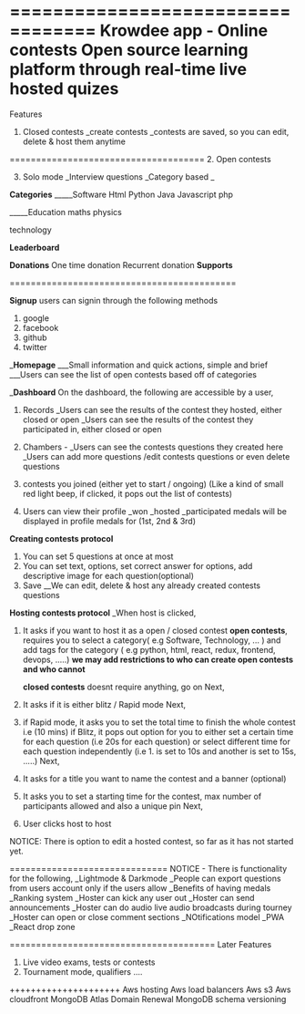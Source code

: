 ==================================
Krowdee app - Online contests
Open source learning platform through real-time live hosted quizes
================================
Features
1. Closed contests
_create contests
_contests are saved, so you can edit, delete & host them anytime


=====================================
2. Open contests


3. Solo mode
_Interview questions
_Category based
_

__Categories__
_____Software
  Html
  Python
  Java
  Javascript
  php

_____Education
   maths
   physics
   


   technology


__Leaderboard__


__Donations__
One time donation
Recurrent donation
__Supports__

===========================================

__Signup__
users can signin through the following methods
1. google
2. facebook
3. github
4. twitter

___Homepage__
___Small information and quick actions, simple and brief
___Users can see the list of open contests based off of categories

___Dashboard__
On the dashboard, the following are accessible by a user,
1. Records 
_Users can see the results of the contest they hosted, either closed or open
_Users can see the results of the contest they participated in, either closed or open

2. Chambers - 
_Users can see the contests questions they created here 
_Users can add more questions /edit contests questions or even delete questions

3. contests you joined (either yet to start / ongoing) (Like a kind of small red light beep, if clicked, it pops out the list of contests)

4. Users can view their profile
_won 
_hosted
_participated
medals will be displayed in profile
medals for (1st, 2nd & 3rd)


__Creating contests protocol__
1. You can set 5 questions at once at most
2. You can set text, options, set correct answer for options, add descriptive image for each question(optional)
3. Save
__We can edit, delete & host any already created contests questions

__Hosting contests protocol__
_When host is clicked, 
1. It asks if you want to host it as a open / closed contest
   __open contests__, requires you to select a category( e.g Software, Technology, ... ) and add tags for the category ( e.g python, html, react, redux, frontend, devops, .....) 
   **we may add restrictions to who can create open contests and who cannot**

   __closed contests__ doesnt require anything, go on
Next,
2. It asks if it is either blitz / Rapid mode
Next,
3. if Rapid mode, it asks you to set the total time to finish the whole contest i.e (10 mins)
   if Blitz, it pops out option for you to either set a certain time for each question (i.e 20s for each question) or select different time for each question independently (i.e 1. is set to 10s and another is set to 15s, .....)
Next,
4. It asks for a title you want to name the contest and a banner (optional)
5. It asks you to set a starting time for the contest, max number of participants allowed  and also a unique pin
Next,
6. User clicks host to host

NOTICE: There is option to edit a hosted contest, so far as it has not started yet.

==============================
NOTICE - There is functionality for the following,
_Lightmode & Darkmode
_People can export questions from users account only if the users allow
_Benefits of having medals
_Ranking system
_Hoster can kick any user out
_Hoster can send announcements
_Hoster can do audio live audio broadcasts during tourney 
_Hoster can open or close comment sections
_NOtifications model
_PWA
_React drop zone




=======================================
Later Features
1. Live video exams, tests or contests
2. Tournament mode, qualifiers ....

+++++++++++++++++++++
Aws hosting
Aws load balancers
Aws s3
Aws cloudfront
MongoDB Atlas
Domain Renewal
MongoDB schema versioning